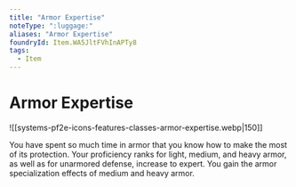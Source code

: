 ```yaml
---
title: "Armor Expertise"
noteType: ":luggage:"
aliases: "Armor Expertise"
foundryId: Item.WA5JltFVhInAPTy8
tags:
  - Item
---
```


# Armor Expertise
![[systems-pf2e-icons-features-classes-armor-expertise.webp|150]]

You have spent so much time in armor that you know how to make the most of its protection. Your proficiency ranks for light, medium, and heavy armor, as well as for unarmored defense, increase to expert. You gain the armor specialization effects of medium and heavy armor.
